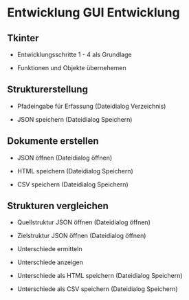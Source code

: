 # Entwicklung GUI Entwicklung

## Tkinter

* Entwicklungsschritte 1 - 4 als Grundlage

* Funktionen und Objekte übernehemen

## Strukturerstellung

* Pfadeingabe für Erfassung (Dateidialog Verzeichnis)

* JSON speichern (Dateidialog Speichern)

## Dokumente erstellen

* JSON öffnen (Dateidialog öffnen)

* HTML speichern (Dateidialog Speichern)

* CSV speichern (Dateidialog Speichern)

## Strukturen vergleichen

* Quellstruktur JSON öffnen (Dateidialog öffnen)

* Zielstruktur JSON öffnen (Dateidialog öffnen)

* Unterschiede ermitteln

* Unterschiede anzeigen

* Unterschiede als HTML speichern (Dateidialog Speichern)

* Unterschiede als CSV speichern (Dateidialog Speichern)
